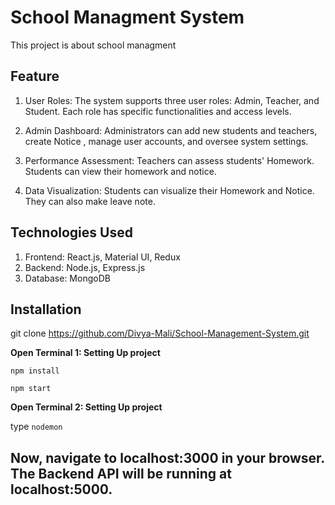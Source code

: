 # School Managment System

This project is about school managment

## Feature

1. User Roles: The system supports three user roles: Admin, Teacher, and Student. Each role has specific functionalities and access levels.

2. Admin Dashboard: Administrators can add new students and teachers, create Notice , manage user accounts, and oversee system settings.

3.  Performance Assessment: Teachers can assess students' Homework. Students can view their homework and notice.

4. Data Visualization: Students can visualize their Homework and Notice. They can also make leave note.

## Technologies Used
1. Frontend: React.js, Material UI, Redux
2. Backend: Node.js, Express.js
3. Database: MongoDB

## Installation
git clone https://github.com/Divya-Mali/School-Management-System.git


**Open Terminal 1: Setting Up project**

 ``npm install``

``npm start``

**Open Terminal 2: Setting Up project**

type ``nodemon``


## Now, navigate to localhost:3000 in your browser. The Backend API will be running at localhost:5000.
